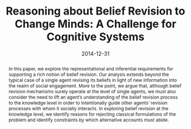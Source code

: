 ---
title: 'Reasoning about Belief Revision to Change Minds: A Challenge for Cognitive Systems'

# Authors
# If you created a profile for a user (e.g. the default `admin` user), write the username (folder name) here
# and it will be replaced with their full name and linked to their profile.
authors:
  - admin
  - Paul F. Bello

# Author notes (optional)
# author_notes:
#   - 'Equal contribution'
#   - 'Equal contribution'

date: '2014-12-31'
doi: ''

# Schedule page publish date (NOT publication's date).
publishDate: '2017-01-01T00:00:00Z'

# Publication type.
# Legend: 0 = Uncategorized; 1 = Conference paper; 2 = Journal article;
# 3 = Preprint / Working Paper; 4 = Report; 5 = Book; 6 = Book section;
# 7 = Thesis; 8 = Patent
publication_types: ['2']

# Publication name and optional abbreviated publication name.
publication: Advances in Cognitive Systems
publication_short: Advances in Cognitive Systems

abstract: "In this paper, we explore the representational and inferential requirements for supporting a rich notion of belief revision. Our analysis extends beyond the typical case of a single agent revising its beliefs in light of new information into the realm of social engagement. More to the point, we argue that, although belief revision mechanisms surely operate at the level of single agents, we must also consider the need to lift an agent’s understanding of the belief revision process to the knowledge level in order to intentionally guide other agents’ revision processes with whom it socially interacts. In exploring belief revision at the knowledge level, we identify reasons for rejecting classical formulations of the problem and identify constraints by which alternative accounts must abide."

# Summary. An optional shortened abstract.
summary: "We argue that, although belief revision mechanisms surely operate at the level of single agents, we must also consider the need to lift an agent’s understanding of the belief revision process to the knowledge level in order to intentionally guide other agents’ revision processes with whom it socially interacts."



tags: [belief revision, knowledge representation, impression management, theory of mind]

# Display this page in the Featured widget?
featured: false

# Custom links (uncomment lines below)
# links:
# - name: Custom Link
#   url: http://example.org

url_pdf: 'http://www.cogsys.org/pdf/paper-9-3-35.pdf'
url_code: ''
url_dataset: ''
url_poster: ''
url_project: ''
url_slides: ''
url_source: ''
url_video: ''

# Featured image
# To use, add an image named `featured.jpg/png` to your page's folder.
# image:
#   caption: 'Image credit: [**Unsplash**](https://unsplash.com/photos/pLCdAaMFLTE)'
#   focal_point: ''
#   preview_only: false

# Associated Projects (optional).
#   Associate this publication with one or more of your projects.
#   Simply enter your project's folder or file name without extension.
#   E.g. `internal-project` references `content/project/internal-project/index.md`.
#   Otherwise, set `projects: []`.
projects:
  - representing-deception

# Slides (optional).
#   Associate this publication with Markdown slides.
#   Simply enter your slide deck's filename without extension.
#   E.g. `slides: "example"` references `content/slides/example/index.md`.
#   Otherwise, set `slides: ""`.
slides: ''
---